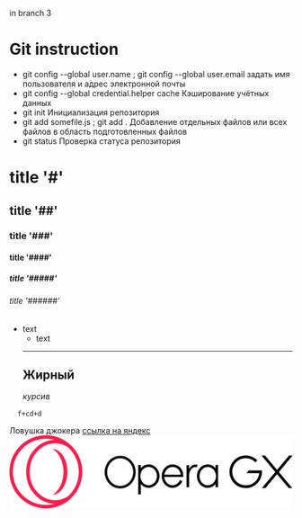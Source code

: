 
in branch 3


# Git instruction

- git config --global user.name ; git config --global user.email задать имя пользователя и адрес электронной почты
- git config --global credential.helper cache Кэширование учётных данных
- git init Инициализация репозитория
- git add somefile.js ; git add . Добавление отдельных файлов или всех файлов в область подготовленных файлов
- git status Проверка статуса репозитория
# title '#'
## title '##'
### title '###'
#### title '####'
##### title '#####'
###### title '######'

* text 
    * text 
    --- 
    __Жирный__
    ---
    _курсив_
  
```
  f+cd+d
   ```
Ловушка джокера 
[ссылка на яндекс](https://www.google.ru/)
![ссылка на яндекс](Opera_GX_Logo.png)